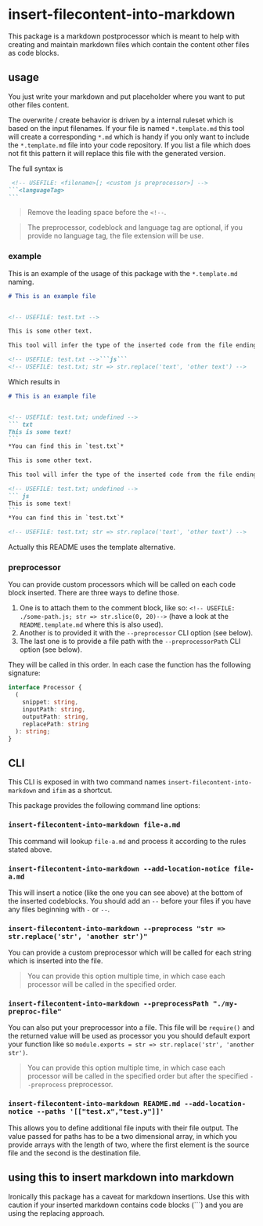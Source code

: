 #  insert-filecontent-into-markdown

This package is a markdown postprocessor which is meant to help with creating and maintain markdown files which contain the content other files as code blocks.

## usage

You just write your markdown and put placeholder where you want to put other files content.

The overwrite / create behavior is driven by a internal ruleset which is based on the input filenames.
If your file is named `*.template.md` this tool will create a corresponding `*.md` which is handy if you only want to include the `*.template.md` file into your code repository. If you list a file which does not fit this pattern it will replace this file with the generated version.

The full syntax is

~~~ md 
 <!-- USEFILE: <filename>[; <custom js preprocessor>] -->
```<languageTag>
```
~~~

> Remove the leading space before the `<!--`.

> The preprocessor, codeblock and language tag are optional, if you provide no language tag, the file extension will be use.

### example

This is an example of the usage of this package with the `*.template.md` naming.

<!-- USEFILE: example\example.template.md -->
~~~ md
# This is an example file


<!-- USEFILE: test.txt -->

This is some other text.

This tool will infer the type of the inserted code from the file ending, if you explicitly add a code block it will use the given type.

<!-- USEFILE: test.txt -->```js```
<!-- USEFILE: test.txt; str => str.replace('text', 'other text') -->
~~~



Which results in

<!-- USEFILE: example\example.md -->
~~~ md
# This is an example file


<!-- USEFILE: test.txt; undefined -->
``` txt
This is some text!
```
*You can find this in `test.txt`*

This is some other text.

This tool will infer the type of the inserted code from the file ending, if you explicitly add a code block it will use the given type.

<!-- USEFILE: test.txt; undefined -->
``` js
This is some text!
```
*You can find this in `test.txt`*

<!-- USEFILE: test.txt; str => str.replace('text', 'other text') -->
~~~



Actually this README uses the template alternative.

### preprocessor

You can provide custom processors which will be called on each code block inserted. There are three ways to define those.

1. One is to attach them to the comment block, like so: `<!-- USEFILE: ./some-path.js; str => str.slice(0, 20)-->` (have a look at the `README.template.md` where this is also used).
2. Another is to provided it with the `--preprocessor` CLI option (see below).
3. The last one is to provide a file path with the `--preprocessorPath` CLI option (see below).

They will be called in this order. In each case the function has the following signature:


<!-- USEFILE: index.ts; str => {
    const m = /interface Processor .+?\}/s.exec(str);
    return m? m[0]: str;
} -->
``` ts
interface Processor {
  (
    snippet: string,
    inputPath: string,
    outputPath: string,
    replacePath: string
  ): string;
}
```



## CLI

This CLI is exposed in with two command names `insert-filecontent-into-markdown` and `ifim` as a shortcut.

This package provides the following command line options:

### `insert-filecontent-into-markdown file-a.md`

This command will lookup `file-a.md` and process it according to the rules stated above.

### `insert-filecontent-into-markdown --add-location-notice file-a.md`

This will insert a notice (like the one you can see above) at the bottom of the inserted codeblocks.
You should add an `--` before your files if you have any files beginning with `-` or `--`.

### `insert-filecontent-into-markdown --preprocess "str => str.replace('str', 'another str')"`

You can provide a custom preprocessor which will be called for each string which is inserted into the file.

> You can provide this option multiple time, in which case each processor will be called in the specified order.

### `insert-filecontent-into-markdown --preprocessPath "./my-preproc-file"`

You can also put your preprocessor into a file. This file will be `require()` and the returned value will be used as processor you you should default export your function like so `module.exports = str => str.replace('str', 'another str')`.

> You can provide this option multiple time, in which case each processor will be called in the specified order but after the specified `--preprocess` preprocessor.

### `insert-filecontent-into-markdown README.md --add-location-notice --paths '[["test.x","test.y"]]'`

This allows you to define additional file inputs with their file output. The value passed for paths has to be a two dimensional array, in which you provide arrays with the length of two, where the first element is the source file and the second is the destination file.

## using this to insert markdown into markdown

Ironically this package has a caveat for markdown insertions. Use this with caution if your inserted markdown contains code blocks (```) and you are using the replacing approach.